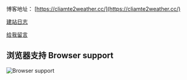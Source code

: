 博客地址： [https://cliamte2weather.cc/](https://cliamte2weather.cc/)

[建站日志](https://gavin971.github.io/weblog/)

[给我留言](https://gavin971.github.io/guestbook/)

## 浏览器支持 Browser support

![Browser support](http://iissnan.com/nexus/next/browser-support.png)